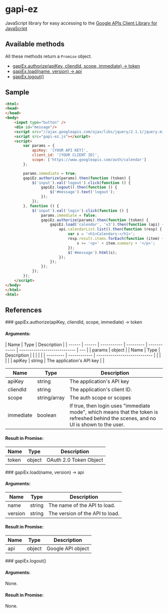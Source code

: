 gapi-ez
=======

JavaScript library for easy accessing to the [Google APIs Client Library for JavaScript](https://developers.google.com/api-client-library/javascript/)

Available methods
-----------------

All these methods return a `Promise` object.

 * [gapiEx.authorize(apiKey, cliendId, scope, immediate) -> token](#authorize)
 * [gapiEx.load(name, version) -> api](#load)
 * [gapiEx.logout()](#logout)

Sample
------

```HTML
<html>
<head>
</head>
<body>
    <input type="button" />
    <div id="message"/>
    <script src="//ajax.googleapis.com/ajax/libs/jquery/2.1.1/jquery.min.js"></script>
    <script src="gapi-ez.js"></script>
    <script>
        var params = {
            apiKey: '[YOUR API KEY]',
            client_id: '[YOUR CLIENT ID]',
            scope: ['https://www.googleapis.com/auth/calendar']
        };

        params.immediate = true;
        gapiEz.authorize(params).then(function (token) {
            $('input').val('logout').click(function () {
                gapiEz.logout().then(function () {
                    $('#message').text('logout');
                });
            });
        }, function () {
            $('input').val('login').click(function () {
                params.immediate = false;
                gapiEz.authorize(params).then(function (token) {
                    gapiEz.load('calendar', 'v3').then(function (api) {
                        api.calendarList.list().then(function (resp) {
                            var s = '<h1>Calendars:</h1>';
                            resp.result.items.forEach(function (item) {
                                s += '<p>' + item.summary + '</p>';
                            });
                            $('#message').html(s);
                        });
                    });
                });
            });
        });
    </script>
</body>
</html>
<html>
```

References
----------

<a name="authorize"/>
### gapiEx.authorize(apiKey, cliendId, scope, immediate) -> token

#### Arguments:

|  Name  |  Type  | Description                                                             |
| ------ | ------ | ----------- | --------- | ------------ | ---------------------------- | --- |
| params | object |             | Name      | Type         | Description                  |     |
|        |        |             | --------- | ------------ | ---------------------------- |     |
|        |        |             | apiKey    | string       | The application's API key    |     |

|    Name   |     Type     |         Description          |
| --------- | ------------ | ---------------------------- |
| apiKey    | string       | The application's API key    |
| cliendId  | string       | The application's client ID. |
| scope     | string/array | The auth scope or scopes     |
| immediate | boolean      | If true, then login uses "immediate mode", which means that the token is refreshed behind the scenes, and no UI is shown to the user. |

#### Result in Promise:

|  Name |  Type  |      Description       |
| ----- | ------ | ---------------------- |
| token | object | OAuth 2.0 Token Object |

<a name="load"/>
### gapiEx.load(name, version) -> api

#### Arguments:

|   Name  |  Type  |           Description           |
| ------- | ------ | ------------------------------- |
| name    | string | The name of the API to load.    |
| version | string | The version of the API to load. |

#### Result in Promise:

| Name |  Type  |    Description    |
| ---- | ------ | ----------------- |
| api  | object | Google API object |

<a name="logout"/>
### gapiEx.logout()

#### Arguments:

None.

#### Result in Promise:

None.
